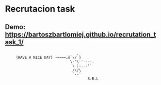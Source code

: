 # Recrutacion task
## Demo: https://bartoszbartlomiej.github.io/recrutation_task_1/


                                 _   ,
         (HAVE A NICE DAY) -====;o`\/ }
                                  \-'\-'----.
                                   \ |-..-'`
                                   /\/\
                                   `--`
                                          B.B.L
